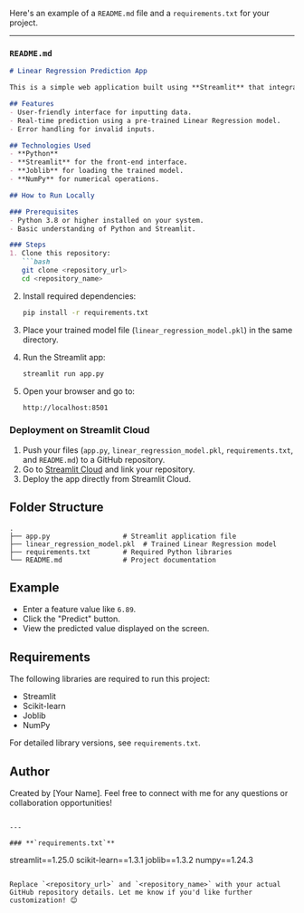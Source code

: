 Here's an example of a `README.md` file and a `requirements.txt` for your project. 

---

### **`README.md`**
```markdown
# Linear Regression Prediction App

This is a simple web application built using **Streamlit** that integrates a pre-trained **Linear Regression** machine learning model. The app allows users to input a feature value and get the predicted result in real time.

## Features
- User-friendly interface for inputting data.
- Real-time prediction using a pre-trained Linear Regression model.
- Error handling for invalid inputs.

## Technologies Used
- **Python**
- **Streamlit** for the front-end interface.
- **Joblib** for loading the trained model.
- **NumPy** for numerical operations.

## How to Run Locally

### Prerequisites
- Python 3.8 or higher installed on your system.
- Basic understanding of Python and Streamlit.

### Steps
1. Clone this repository:
   ```bash
   git clone <repository_url>
   cd <repository_name>
   ```

2. Install required dependencies:
   ```bash
   pip install -r requirements.txt
   ```

3. Place your trained model file (`linear_regression_model.pkl`) in the same directory.

4. Run the Streamlit app:
   ```bash
   streamlit run app.py
   ```

5. Open your browser and go to:
   ```
   http://localhost:8501
   ```

### Deployment on Streamlit Cloud
1. Push your files (`app.py`, `linear_regression_model.pkl`, `requirements.txt`, and `README.md`) to a GitHub repository.
2. Go to [Streamlit Cloud](https://streamlit.io/cloud) and link your repository.
3. Deploy the app directly from Streamlit Cloud.

## Folder Structure
```
.
├── app.py                  # Streamlit application file
├── linear_regression_model.pkl  # Trained Linear Regression model
├── requirements.txt        # Required Python libraries
└── README.md               # Project documentation
```

## Example
- Enter a feature value like `6.89`.
- Click the "Predict" button.
- View the predicted value displayed on the screen.

## Requirements
The following libraries are required to run this project:
- Streamlit
- Scikit-learn
- Joblib
- NumPy

For detailed library versions, see `requirements.txt`.

## Author
Created by [Your Name]. Feel free to connect with me for any questions or collaboration opportunities!
```

---

### **`requirements.txt`**
```
streamlit==1.25.0
scikit-learn==1.3.1
joblib==1.3.2
numpy==1.24.3
```

Replace `<repository_url>` and `<repository_name>` with your actual GitHub repository details. Let me know if you'd like further customization! 😊
